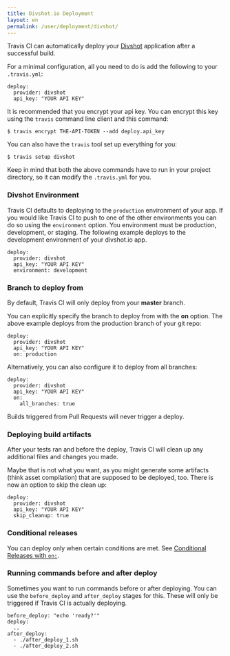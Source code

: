 ```yaml
---
title: Divshot.io Deployment
layout: en
permalink: /user/deployment/divshot/
---
```


Travis CI can automatically deploy your [Divshot](http://www.divshot.com) application after a successful build.

For a minimal configuration, all you need to do is add the following to your `.travis.yml`:

    deploy:
      provider: divshot
      api_key: "YOUR API KEY"

It is recommended that you encrypt your api key. You can encrypt this key using the `travis` command line client and this command:

    $ travis encrypt THE-API-TOKEN --add deploy.api_key

You can also have the `travis` tool set up everything for you:

    $ travis setup divshot

Keep in mind that both the above commands have to run in your project directory, so it can modify the `.travis.yml` for you.

### Divshot Environment

Travis CI defaults to deploying to the `production` environment of your app. If you would like Travis CI to push to one of the other environments you can do so using the `environment` option. You environment must be production, development, or staging. The following example deploys to the development environment of your divshot.io app.

    deploy:
      provider: divshot
      api_key: "YOUR API KEY"
      environment: development

### Branch to deploy from

By default, Travis CI will only deploy from your **master** branch.

You can explicitly specify the branch to deploy from with the **on** option. The above example deploys from the production branch of your git repo:

    deploy:
      provider: divshot
      api_key: "YOUR API KEY"
      on: production

Alternatively, you can also configure it to deploy from all branches:

    deploy:
      provider: divshot
      api_key: "YOUR API KEY"
      on:
        all_branches: true

Builds triggered from Pull Requests will never trigger a deploy.

### Deploying build artifacts

After your tests ran and before the deploy, Travis CI will clean up any additional files and changes you made.

Maybe that is not what you want, as you might generate some artifacts (think asset compilation) that are supposed to be deployed, too. There is now an option to skip the clean up:

    deploy:
      provider: divshot
      api_key: "YOUR API KEY"
      skip_cleanup: true

### Conditional releases

You can deploy only when certain conditions are met.
See [Conditional Releases with `on:`](/user/deployment#Conditional-Releases-with-on%3A).

### Running commands before and after deploy

Sometimes you want to run commands before or after deploying. You can use the `before_deploy` and `after_deploy` stages for this. These will only be triggered if Travis CI is actually deploying.

    before_deploy: "echo 'ready?'"
    deploy:
      ..
    after_deploy:
      - ./after_deploy_1.sh
      - ./after_deploy_2.sh
